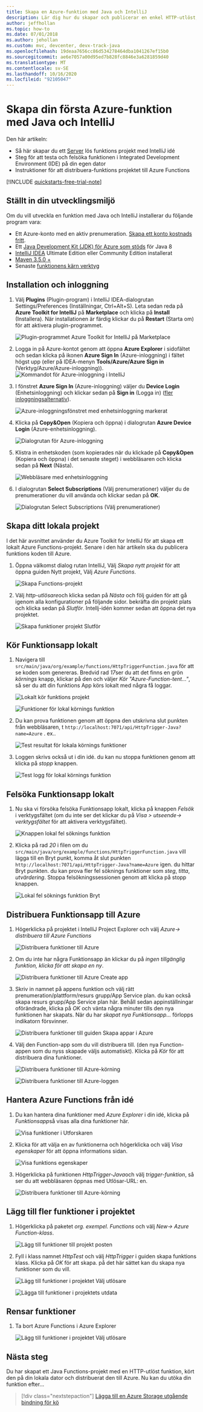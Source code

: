 ```yaml
---
title: Skapa en Azure-funktion med Java och IntelliJ
description: Lär dig hur du skapar och publicerar en enkel HTTP-utlöst, Server lös app på Azure med Java och IntelliJ.
author: jeffhollan
ms.topic: how-to
ms.date: 07/01/2018
ms.author: jehollan
ms.custom: mvc, devcenter, devx-track-java
ms.openlocfilehash: 19deaa7656cc86d534278464dba1041267ef15b0
ms.sourcegitcommit: ae6e7057a00d95ed7b828fc8846e3a6281859d40
ms.translationtype: MT
ms.contentlocale: sv-SE
ms.lasthandoff: 10/16/2020
ms.locfileid: "92105047"
---
```

# <a name="create-your-first-azure-function-with-java-and-intellij"></a>Skapa din första Azure-funktion med Java och IntelliJ

Den här artikeln:
- Så här skapar du ett [Server](https://azure.microsoft.com/overview/serverless-computing/) lös funktions projekt med IntelliJ idé
- Steg för att testa och felsöka funktionen i Integrated Development Environment (IDE) på din egen dator
- Instruktioner för att distribuera-funktions projektet till Azure Functions

<!-- TODO ![Access a Hello World function from the command line with cURL](media/functions-create-java-maven/hello-azure.png) -->

[!INCLUDE [quickstarts-free-trial-note](../../includes/quickstarts-free-trial-note.md)]

## <a name="set-up-your-development-environment"></a>Ställt in din utvecklingsmiljö

Om du vill utveckla en funktion med Java och IntelliJ installerar du följande program vara:

+ Ett Azure-konto med en aktiv prenumeration. [Skapa ett konto kostnads fritt](https://azure.microsoft.com/free/?ref=microsoft.com&utm_source=microsoft.com&utm_medium=docs&utm_campaign=visualstudio).
+ Ett [Java Development Kit (JDK) för Azure som stöds](/azure/developer/java/fundamentals/java-jdk-long-term-support) för Java 8
+ [IntelliJ IDEA](https://www.jetbrains.com/idea/download/) Ultimate Edition eller Community Edition installerat
+ [Maven 3.5.0 +](https://maven.apache.org/download.cgi)
+ Senaste [funktionens kärn verktyg](https://github.com/Azure/azure-functions-core-tools)


## <a name="installation-and-sign-in"></a>Installation och inloggning

1. Välj **Plugins** (Plugin-program) i IntelliJ IDEA-dialogrutan Settings/Preferences (Inställningar, Ctrl+Alt+S). Leta sedan reda på **Azure Toolkit for IntelliJ** på **Marketplace** och klicka på **Install** (Installera). När installationen är färdig klickar du på **Restart** (Starta om) för att aktivera plugin-programmet. 

    ![Plugin-programmet Azure Toolkit for IntelliJ på Marketplace][marketplace]

2. Logga in på Azure-kontot genom att öppna **Azure Explorer** i sidofältet och sedan klicka på ikonen **Azure Sign In** (Azure-inloggning) i fältet högst upp (eller på IDEA-menyn **Tools/Azure/Azure Sign in** (Verktyg/Azure/Azure-inloggning)).
    ![Kommandot för Azure-inloggning i IntelliJ][intellij-azure-login]

3. I fönstret **Azure Sign In** (Azure-inloggning) väljer du **Device Login** (Enhetsinloggning) och klickar sedan på **Sign in** (Logga in) ([fler inloggningsalternativ](/azure/developer/java/toolkit-for-intellij/sign-in-instructions)).

   ![Azure-inloggningsfönstret med enhetsinloggning markerat][intellij-azure-popup]

4. Klicka på **Copy&Open** (Kopiera och öppna) i dialogrutan **Azure Device Login** (Azure-enhetsinloggning).

   ![Dialogrutan för Azure-inloggning][intellij-azure-copycode]

5. Klistra in enhetskoden (som kopierades när du klickade på **Copy&Open** (Kopiera och öppna) i det senaste steget) i webbläsaren och klicka sedan på **Next** (Nästa).

   ![Webbläsare med enhetsinloggning][intellij-azure-link-ms-account]

6. I dialogrutan **Select Subscriptions** (Välj prenumerationer) väljer du de prenumerationer du vill använda och klickar sedan på **OK**.

   ![Dialogrutan Select Subscriptions (Välj prenumerationer)][intellij-azure-login-select-subs]
   
## <a name="create-your-local-project"></a>Skapa ditt lokala projekt

I det här avsnittet använder du Azure Toolkit for IntelliJ för att skapa ett lokalt Azure Functions-projekt. Senare i den här artikeln ska du publicera funktions koden till Azure. 

1. Öppna välkomst dialog rutan IntelliJ, Välj *Skapa nytt projekt* för att öppna guiden Nytt projekt, Välj *Azure Functions*.

    ![Skapa Functions-projekt](media/functions-create-first-java-intellij/create-functions-project.png)

1. Välj *http-utlösare*och klicka sedan på *Nästa* och följ guiden för att gå igenom alla konfigurationer på följande sidor. bekräfta din projekt plats och klicka sedan på *Slutför*. Intellj-idén kommer sedan att öppna det nya projektet.

    ![Skapa funktioner projekt Slutför](media/functions-create-first-java-intellij/create-functions-project-finish.png)

## <a name="run-the-function-app-locally"></a>Kör Funktionsapp lokalt

1. Navigera till `src/main/java/org/example/functions/HttpTriggerFunction.java` för att se koden som genereras. Bredvid rad *17*ser du att det finns en grön *körnings* knapp, klickar på den och väljer *Kör "Azure-Function-tent..."*, så ser du att din funktions App körs lokalt med några få loggar.

    ![Lokalt kör funktions projekt](media/functions-create-first-java-intellij/local-run-functions-project.png)

    ![Funktioner för lokal körnings funktion](media/functions-create-first-java-intellij/local-run-functions-output.png)

1. Du kan prova funktionen genom att öppna den utskrivna slut punkten från webbläsaren, t `http://localhost:7071/api/HttpTrigger-Java?name=Azure` . ex..

    ![Test resultat för lokala körnings funktioner](media/functions-create-first-java-intellij/local-run-functions-test.png)

1. Loggen skrivs också ut i din idé. du kan nu stoppa funktionen genom att klicka på *stopp* knappen.

    ![Test logg för lokal körnings funktion](media/functions-create-first-java-intellij/local-run-functions-log.png)

## <a name="debug-the-function-app-locally"></a>Felsöka Funktionsapp lokalt

1. Nu ska vi försöka felsöka Funktionsapp lokalt, klicka på knappen *Felsök* i verktygsfältet (om du inte ser det klickar du på *Visa > utseende-> verktygsfältet* för att aktivera verktygsfältet).

    ![Knappen lokal fel söknings funktion](media/functions-create-first-java-intellij/local-debug-functions-button.png)

1. Klicka på rad *20* i filen om du `src/main/java/org/example/functions/HttpTriggerFunction.java` vill lägga till en Bryt punkt, komma åt slut punkten `http://localhost:7071/api/HttpTrigger-Java?name=Azure` igen. du hittar Bryt punkten. du kan prova fler fel söknings funktioner som *steg*, *titta*, *utvärdering*. Stoppa felsökningssessionen genom att klicka på stopp knappen.

    ![Lokal fel söknings funktion Bryt](media/functions-create-first-java-intellij/local-debug-functions-break.png)

## <a name="deploy-your-function-app-to-azure"></a>Distribuera Funktionsapp till Azure

1. Högerklicka på projektet i IntelliJ Project Explorer och välj *Azure-> distribuera till Azure Functions*

    ![Distribuera funktioner till Azure](media/functions-create-first-java-intellij/deploy-functions-to-azure.png)

1. Om du inte har några Funktionsapp än klickar du på *ingen tillgänglig funktion, klicka för att skapa en ny*.

    ![Distribuera funktioner till Azure Create app](media/functions-create-first-java-intellij/deploy-functions-create-app.png)

1. Skriv in namnet på appens funktion och välj rätt prenumeration/plattform/resurs grupp/App Service plan. du kan också skapa resurs grupp/App Service plan här. Behåll sedan appinställningar oförändrade, klicka på *OK* och vänta några minuter tills den nya funktionen har skapats. När du har *skapat nya Funktionsapp...* förlopps indikatorn försvinner.

    ![Distribuera funktioner till guiden Skapa appar i Azure](media/functions-create-first-java-intellij/deploy-functions-create-app-wizard.png)

1. Välj den Function-app som du vill distribuera till. (den nya Function-appen som du nyss skapade väljs automatiskt). Klicka på *Kör* för att distribuera dina funktioner.

    ![Distribuera funktioner till Azure-körning](media/functions-create-first-java-intellij/deploy-functions-run.png)

    ![Distribuera funktioner till Azure-loggen](media/functions-create-first-java-intellij/deploy-functions-log.png)

## <a name="manage-azure-functions-from-idea"></a>Hantera Azure Functions från idé

1. Du kan hantera dina funktioner med *Azure Explorer* i din idé, klicka på *Funktionsapp*så visas alla dina funktioner här.

    ![Visa funktioner i Utforskaren](media/functions-create-first-java-intellij/explorer-view-functions.png)

1. Klicka för att välja en av funktionerna och högerklicka och välj *Visa egenskaper* för att öppna informations sidan. 

    ![Visa funktions egenskaper](media/functions-create-first-java-intellij/explorer-functions-show-properties.png)

1. Högerklicka på funktionen *HttpTrigger-Java*och välj *trigger-funktion*, så ser du att webbläsaren öppnas med Utlösar-URL: en.

    ![Distribuera funktioner till Azure-körning](media/functions-create-first-java-intellij/explorer-trigger-functions.png)

## <a name="add-more-functions-to-the-project"></a>Lägg till fler funktioner i projektet

1. Högerklicka på paketet *org. exempel. Functions* och välj *New-> Azure Function-klass*. 

    ![Lägg till funktioner till projekt posten](media/functions-create-first-java-intellij/add-functions-entry.png)

1. Fyll i klass namnet *HttpTest* och välj *HttpTrigger* i guiden skapa funktions klass. Klicka på *OK* för att skapa. på det här sättet kan du skapa nya funktioner som du vill.

    ![Lägg till funktioner i projektet Välj utlösare](media/functions-create-first-java-intellij/add-functions-trigger.png)
    
    ![Lägga till funktioner i projektets utdata](media/functions-create-first-java-intellij/add-functions-output.png)

## <a name="cleaning-up-functions"></a>Rensar funktioner

1. Ta bort Azure Functions i Azure Explorer
      
      ![Lägg till funktioner i projektet Välj utlösare](media/functions-create-first-java-intellij/delete-function.png)
      

## <a name="next-steps"></a>Nästa steg

Du har skapat ett Java Functions-projekt med en HTTP-utlöst funktion, kört den på din lokala dator och distribuerat den till Azure. Nu kan du utöka din funktion efter...

> [!div class="nextstepaction"]
> [Lägga till en Azure Storage utgående bindning för kö](./functions-add-output-binding-storage-queue-java.md)


[marketplace]:./media/functions-create-first-java-intellij/marketplace.png
[intellij-azure-login]: media/functions-create-first-java-intellij/intellij-azure-login.png
[intellij-azure-popup]: media/functions-create-first-java-intellij/intellij-azure-login-popup.png
[intellij-azure-copycode]: media/functions-create-first-java-intellij/intellij-azure-login-copyopen.png
[intellij-azure-link-ms-account]: media/functions-create-first-java-intellij/intellij-azure-login-linkms-account.png
[intellij-azure-login-select-subs]: media/functions-create-first-java-intellij/intellij-azure-login-selectsubs.png